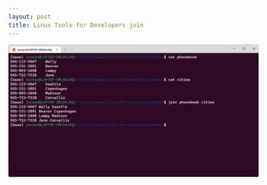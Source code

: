 ```yaml
---
layout: post
title: Linux Tools for Developers join
---
```


![The Linux Foundation](/assets/images/screenshots/Linux-Tools-for-Developers-using-join.png)
